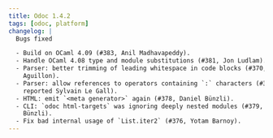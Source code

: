 ```yaml
---
title: Odoc 1.4.2
tags: [odoc, platform]
changelog: |
  Bugs fixed

  - Build on OCaml 4.09 (#383, Anil Madhavapeddy).
  - Handle OCaml 4.08 type and module substitutions (#381, Jon Ludlam).
  - Parser: better trimming of leading whitespace in code blocks (#370, Jules
    Aguillon).
  - Parser: allow references to operators containing `:` characters (#384,
    reported Sylvain Le Gall).
  - HTML: emit `<meta generator>` again (#378, Daniel Bünzli).
  - CLI: `odoc html-targets` was ignoring deeply nested modules (#379, Daniel
    Bünzli).
  - Fix bad internal usage of `List.iter2` (#376, Yotam Barnoy).
---
```


